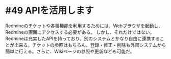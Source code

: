 # #49 APIを活用します

Redmineのチケットや各種機能を利用するためには、Webブラウザを起動し、Redmineの画面にアクセスする必要がある。
しかし、それだけではない。Redmineは充実したAPIを持っており、別のシステムとかなり自由に連携することが出来る。チケットの参照はもちろん、登録・修正・削除も外部システムから簡単に行える。さらに、Wikiページの参照や更新なども可能だ。